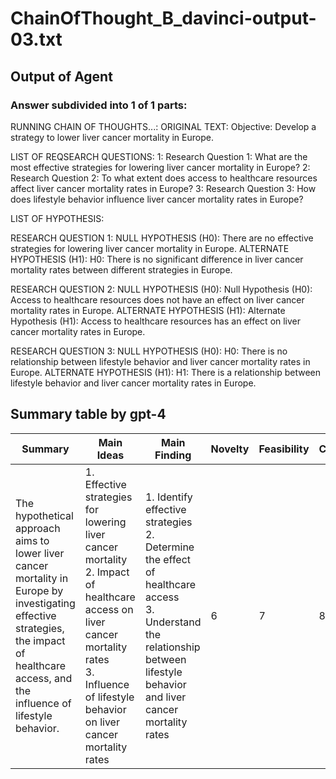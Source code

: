 # ChainOfThought_B_davinci-output-03.txt
## Output of Agent
### Answer subdivided into 1 of 1 parts:
RUNNING CHAIN OF THOUGHTS...:
ORIGINAL TEXT:
Objective: Develop a strategy to lower liver cancer mortality in Europe.
    


LIST OF REQSEARCH QUESTIONS:
1: Research Question 1: What are the most effective strategies for lowering liver cancer mortality in Europe?
2: Research Question 2: To what extent does access to healthcare resources affect liver cancer mortality rates in Europe?
3: Research Question 3: How does lifestyle behavior influence liver cancer mortality rates in Europe?

LIST OF HYPOTHESIS:

RESEARCH QUESTION 1:
NULL HYPOTHESIS (H0): There are no effective strategies for lowering liver cancer mortality in Europe.
ALTERNATE HYPOTHESIS (H1): H0: There is no significant difference in liver cancer mortality rates between different strategies in Europe.

RESEARCH QUESTION 2:
NULL HYPOTHESIS (H0): Null Hypothesis (H0): Access to healthcare resources does not have an effect on liver cancer mortality rates in Europe.
ALTERNATE HYPOTHESIS (H1): Alternate Hypothesis (H1): Access to healthcare resources has an effect on liver cancer mortality rates in Europe.

RESEARCH QUESTION 3:
NULL HYPOTHESIS (H0): H0: There is no relationship between lifestyle behavior and liver cancer mortality rates in Europe.
ALTERNATE HYPOTHESIS (H1): H1: There is a relationship between lifestyle behavior and liver cancer mortality rates in Europe.
## Summary table by gpt-4
| Summary | Main Ideas | Main Finding | Novelty | Feasibility | Correctness |
|---------|------------|--------------|---------|-------------|-------------|
| The hypothetical approach aims to lower liver cancer mortality in Europe by investigating effective strategies, the impact of healthcare access, and the influence of lifestyle behavior. | 1. Effective strategies for lowering liver cancer mortality<br>2. Impact of healthcare access on liver cancer mortality rates<br>3. Influence of lifestyle behavior on liver cancer mortality rates | 1. Identify effective strategies<br>2. Determine the effect of healthcare access<br>3. Understand the relationship between lifestyle behavior and liver cancer mortality rates | 6 | 7 | 8 |

